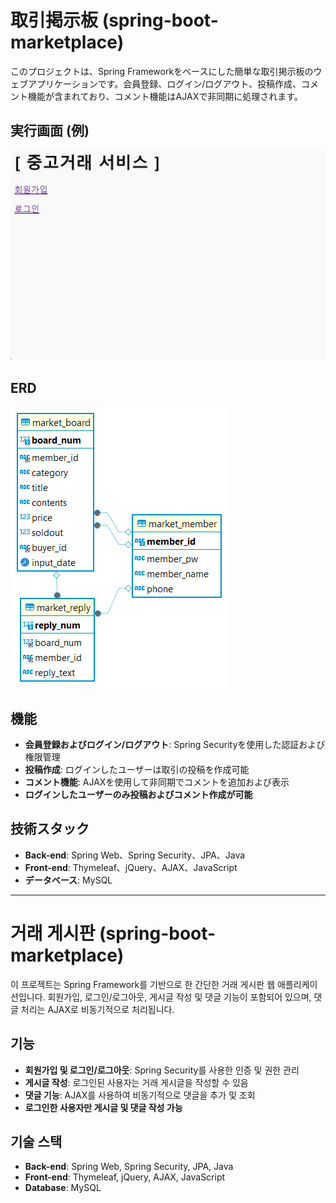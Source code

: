 # **取引掲示板 (spring-boot-marketplace)**

このプロジェクトは、Spring Frameworkをベースにした簡単な取引掲示板のウェブアプリケーションです。会員登録、ログイン/ログアウト、投稿作成、コメント機能が含まれており、コメント機能はAJAXで非同期に処理されます。

## 実行画面 (例) 

![実行画面](images/demo.gif)

##  ERD

![erd](images/market_erd.png)
## 機能

- **会員登録およびログイン/ログアウト**: Spring Securityを使用した認証および権限管理
- **投稿作成**: ログインしたユーザーは取引の投稿を作成可能
- **コメント機能**: AJAXを使用して非同期でコメントを追加および表示
- **ログインしたユーザーのみ投稿およびコメント作成が可能**

## 技術スタック

- **Back-end**: Spring Web、Spring Security、JPA、Java
- **Front-end**: Thymeleaf、jQuery、AJAX、JavaScript
- **データベース**: MySQL

---

# 거래 게시판 (spring-boot-marketplace)

이 프로젝트는 Spring Framework를 기반으로 한 간단한 거래 게시판 웹 애플리케이션입니다. 회원가입, 로그인/로그아웃, 게시글 작성 및 댓글 기능이 포함되어 있으며, 댓글 처리는 AJAX로 비동기적으로 처리됩니다.

## 기능
- **회원가입 및 로그인/로그아웃**: Spring Security를 사용한 인증 및 권한 관리
- **게시글 작성**: 로그인된 사용자는 거래 게시글을 작성할 수 있음
- **댓글 기능**: AJAX를 사용하여 비동기적으로 댓글을 추가 및 조회
- **로그인한 사용자만 게시글 및 댓글 작성 가능** 

## 기술 스택
- **Back-end**: Spring Web, Spring Security, JPA, Java
- **Front-end**: Thymeleaf, jQuery, AJAX, JavaScript
- **Database**: MySQL
